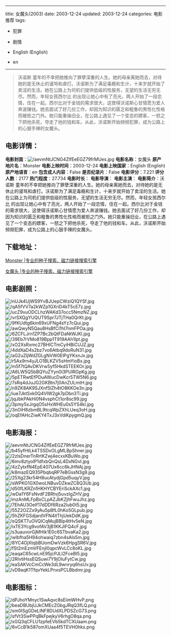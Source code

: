 
---
title: 女魔头(2003)
date: 2003-12-24
updated: 2003-12-24
categories: 电影推荐
tags:
- 犯罪
- 剧情

- English (English)
- en
---


> 沃诺斯 童年的不幸把她推向了罪孽深重的人生。她的母亲离她而去，对待她的是无休止的谩骂和虐打。沃诺斯为了满足毒瘾和生计，十来岁就开始了卖淫的生活。她在公路上为司机们提供低级的性服务，无望的生活无穷无尽。然而，年轻女孩西尔比  的出现让她心中有了亮光，两人开始了一段恋情，住在一起。西尔比对于金钱的需求很大，这使得沃诺斯心甘情愿为爱人奔波赚钱。她去面试了好几份工作，却因为知识的匮乏和粗鲁的男性化性格而被拒之门外。她只能重操旧业，在公路上遇见了一个变态的嫖客，一怒之下把他杀死，夺走了他的钱和车。从此，沃诺斯开始频频犯罪，成为公路上的心狠手辣的女魔头。

## **电影详情**：

**电影封面**：<img src="https://image.tmdb.org/t/p/w200/aevmNtJCNG4ZlfEeEGZ79frMUes.jpg" alt="/aevmNtJCNG4ZlfEeEGZ79frMUes.jpg" title="/aevmNtJCNG4ZlfEeEGZ79frMUes.jpg">
**电影名称**：女魔头
**原产地片名**：Monster
**电影上映时间**：2003-12-24
**电影上映国家**：English (English)
**原产地语言**：en
**包含成人内容**：False
**是否纪录片**：False
**电影评分**：7.221
**评分人数**：2177
**热门程度**：27.734
**电影时长**：
**电影导演**：
**电影主演**：
**电影简介**：沃诺斯 童年的不幸把她推向了罪孽深重的人生。她的母亲离她而去，对待她的是无休止的谩骂和虐打。沃诺斯为了满足毒瘾和生计，十来岁就开始了卖淫的生活。她在公路上为司机们提供低级的性服务，无望的生活无穷无尽。然而，年轻女孩西尔比  的出现让她心中有了亮光，两人开始了一段恋情，住在一起。西尔比对于金钱的需求很大，这使得沃诺斯心甘情愿为爱人奔波赚钱。她去面试了好几份工作，却因为知识的匮乏和粗鲁的男性化性格而被拒之门外。她只能重操旧业，在公路上遇见了一个变态的嫖客，一怒之下把他杀死，夺走了他的钱和车。从此，沃诺斯开始频频犯罪，成为公路上的心狠手辣的女魔头。

## **下载地址**：
[Monster |专业的种子搜索、磁力链接搜索引擎](https://movie.amd794.com:2083/?search=Monster&ordering=&mode=match_phrase&page_size=10&page=1)

[女魔头 |专业的种子搜索、磁力链接搜索引擎](https://movie.amd794.com:2083/?search=%E5%A5%B3%E9%AD%94%E5%A4%B4&ordering=&mode=match_phrase&page_size=10&page=1)
 

## **电影剧照**：
<img src="https://image.tmdb.org/t/p/original/nUJk4UjWS9YvBJUepCWziQ1QYSf.jpg" alt="/nUJk4UjWS9YvBJUepCWziQ1QYSf.jpg" title="/nUJk4UjWS9YvBJUepCWziQ1QYSf.jpg"><img src="https://image.tmdb.org/t/p/original/qA5fVV7a2kWZp1GXriD4kT5cE7z.jpg" alt="/qA5fVV7a2kWZp1GXriD4kT5cE7z.jpg" title="/qA5fVV7a2kWZp1GXriD4kT5cE7z.jpg"><img src="https://image.tmdb.org/t/p/original/ucZ9vuODCLhzWAKd37occ5NmzNZ.jpg" alt="/ucZ9vuODCLhzWAKd37occ5NmzNZ.jpg" title="/ucZ9vuODCLhzWAKd37occ5NmzNZ.jpg"><img src="https://image.tmdb.org/t/p/original/vrSXQgYUQUT9Spr7JTjTHa0QrKt.jpg" alt="/vrSXQgYUQUT9Spr7JTjTHa0QrKt.jpg" title="/vrSXQgYUQUT9Spr7JTjTHa0QrKt.jpg"><img src="https://image.tmdb.org/t/p/original/9fKUdtg6kin69xUFNg4sYz7cQui.jpg" alt="/9fKUdtg6kin69xUFNg4sYz7cQui.jpg" title="/9fKUdtg6kin69xUFNg4sYz7cQui.jpg"><img src="https://image.tmdb.org/t/p/original/awQwyN5Qau8HsBfCi1hI7nmFPOa.jpg" alt="/awQwyN5Qau8HsBfCi1hI7nmFPOa.jpg" title="/awQwyN5Qau8HsBfCi1hI7nmFPOa.jpg"><img src="https://image.tmdb.org/t/p/original/6ZCFLJrn1ZP7Bc2bQtFDaNtWJKl.jpg" alt="/6ZCFLJrn1ZP7Bc2bQtFDaNtWJKl.jpg" title="/6ZCFLJrn1ZP7Bc2bQtFDaNtWJKl.jpg"><img src="https://image.tmdb.org/t/p/original/39Eb7rVMo819Bpp1T919AAh1lpt.jpg" alt="/39Eb7rVMo819Bpp1T919AAh1lpt.jpg" title="/39Eb7rVMo819Bpp1T919AAh1lpt.jpg"><img src="https://image.tmdb.org/t/p/original/xO2XsRxmc27BHICTmCyiHBiCUJZ.jpg" alt="/xO2XsRxmc27BHICTmCyiHBiCUJZ.jpg" title="/xO2XsRxmc27BHICTmCyiHBiCUJZ.jpg"><img src="https://image.tmdb.org/t/p/original/4ddXaD4s2bz7vo6Atbq9doRuN31.jpg" alt="/4ddXaD4s2bz7vo6Atbq9doRuN31.jpg" title="/4ddXaD4s2bz7vo6Atbq9doRuN31.jpg"><img src="https://image.tmdb.org/t/p/original/aG2uZljWdZGLgNVW0ElPgYKxnJx.jpg" alt="/aG2uZljWdZGLgNVW0ElPgYKxnJx.jpg" title="/aG2uZljWdZGLgNVW0ElPgYKxnJx.jpg"><img src="https://image.tmdb.org/t/p/original/r5Ax9rn4yJLO1BLKZV5sHmYioBx.jpg" alt="/r5Ax9rn4yJLO1BLKZV5sHmYioBx.jpg" title="/r5Ax9rn4yJLO1BLKZV5sHmYioBx.jpg"><img src="https://image.tmdb.org/t/p/original/m5f7tQAvDKVrw5yf5HkdSTEEKOr.jpg" alt="/m5f7tQAvDKVrw5yf5HkdSTEEKOr.jpg" title="/m5f7tQAvDKVrw5yf5HkdSTEEKOr.jpg"><img src="https://image.tmdb.org/t/p/original/A6LW5Q5bBQYuZYyn0i3PUlRGpKg.jpg" alt="/A6LW5Q5bBQYuZYyn0i3PUlRGpKg.jpg" title="/A6LW5Q5bBQYuZYyn0i3PUlRGpKg.jpg"><img src="https://image.tmdb.org/t/p/original/5pETRwtEfPDuAWucDwKcr5TW5N6.jpg" alt="/5pETRwtEfPDuAWucDwKcr5TW5N6.jpg" title="/5pETRwtEfPDuAWucDwKcr5TW5N6.jpg"><img src="https://image.tmdb.org/t/p/original/7sRq4dJuJG2GKBtn7j0AnZULmtH.jpg" alt="/7sRq4dJuJG2GKBtn7j0AnZULmtH.jpg" title="/7sRq4dJuJG2GKBtn7j0AnZULmtH.jpg"><img src="https://image.tmdb.org/t/p/original/n9ZK8AK9SJXnf5lZh4tO8KKOe3n.jpg" alt="/n9ZK8AK9SJXnf5lZh4tO8KKOe3n.jpg" title="/n9ZK8AK9SJXnf5lZh4tO8KKOe3n.jpg"><img src="https://image.tmdb.org/t/p/original/iue7JktSxk0Q4VIW2gk7pDbn3Ti.jpg" alt="/iue7JktSxk0Q4VIW2gk7pDbn3Ti.jpg" title="/iue7JktSxk0Q4VIW2gk7pDbn3Ti.jpg"><img src="https://image.tmdb.org/t/p/original/jqJbkPAkHi0N4vsphCt1or8sc99.jpg" alt="/jqJbkPAkHi0N4vsphCt1or8sc99.jpg" title="/jqJbkPAkHi0N4vsphCt1or8sc99.jpg"><img src="https://image.tmdb.org/t/p/original/3pmy5xJrgqO5sHxWHEu0s5YS4kl.jpg" alt="/3pmy5xJrgqO5sHxWHEu0s5YS4kl.jpg" title="/3pmy5xJrgqO5sHxWHEu0s5YS4kl.jpg"><img src="https://image.tmdb.org/t/p/original/3nOiH8zbmBL9tcqWpZXhLUeq3oH.jpg" alt="/3nOiH8zbmBL9tcqWpZXhLUeq3oH.jpg" title="/3nOiH8zbmBL9tcqWpZXhLUeq3oH.jpg"><img src="https://image.tmdb.org/t/p/original/oqEfAHcZiwKY4TxJ3xVdiKpygmQ.jpg" alt="/oqEfAHcZiwKY4TxJ3xVdiKpygmQ.jpg" title="/oqEfAHcZiwKY4TxJ3xVdiKpygmQ.jpg">

## **电影海报**：
<img src="https://image.tmdb.org/t/p/original/aevmNtJCNG4ZlfEeEGZ79frMUes.jpg" alt="/aevmNtJCNG4ZlfEeEGZ79frMUes.jpg" title="/aevmNtJCNG4ZlfEeEGZ79frMUes.jpg"><img src="https://image.tmdb.org/t/p/original/b45yfHtLk4TSSDxOLgMLBpShner.jpg" alt="/b45yfHtLk4TSSDxOLgMLBpShner.jpg" title="/b45yfHtLk4TSSDxOLgMLBpShner.jpg"><img src="https://image.tmdb.org/t/p/original/2zlsDnerTnRrtKZwj4ecxxKBuWo.jpg" alt="/2zlsDnerTnRrtKZwj4ecxxKBuWo.jpg" title="/2zlsDnerTnRrtKZwj4ecxxKBuWo.jpg"><img src="https://image.tmdb.org/t/p/original/6mv8ztyolP1dfxbQnQsL4DxNGvI.jpg" alt="/6mv8ztyolP1dfxbQnQsL4DxNGvI.jpg" title="/6mv8ztyolP1dfxbQnQsL4DxNGvI.jpg"><img src="https://image.tmdb.org/t/p/original/4zZytxfN4EpE407Ux6cc6kJHNAj.jpg" alt="/4zZytxfN4EpE407Ux6cc6kJHNAj.jpg" title="/4zZytxfN4EpE407Ux6cc6kJHNAj.jpg"><img src="https://image.tmdb.org/t/p/original/k8mazEQ935PbqbqRP7eBGssN3g9.jpg" alt="/k8mazEQ935PbqbqRP7eBGssN3g9.jpg" title="/k8mazEQ935PbqbqRP7eBGssN3g9.jpg"><img src="https://image.tmdb.org/t/p/original/25Xg23kr54H8ucAtydjGpd5uqyV.jpg" alt="/25Xg23kr54H8ucAtydjGpd5uqyV.jpg" title="/25Xg23kr54H8ucAtydjGpd5uqyV.jpg"><img src="https://image.tmdb.org/t/p/original/sWPKG1GX0woLNBuvDZkwZC8Q3Ub.jpg" alt="/sWPKG1GX0woLNBuvDZkwZC8Q3Ub.jpg" title="/sWPKG1GX0woLNBuvDZkwZC8Q3Ub.jpg"><img src="https://image.tmdb.org/t/p/original/d50fLKRZn1HKHYCBYEriSckAXc1.jpg" alt="/d50fLKRZn1HKHYCBYEriSckAXc1.jpg" title="/d50fLKRZn1HKHYCBYEriSckAXc1.jpg"><img src="https://image.tmdb.org/t/p/original/wDa1Y6FsNvdF2BRtvj5uvzlgZHV.jpg" alt="/wDa1Y6FsNvdF2BRtvj5uvzlgZHV.jpg" title="/wDa1Y6FsNvdF2BRtvj5uvzlgZHV.jpg"><img src="https://image.tmdb.org/t/p/original/mzAnMLFpBxCLpAZJbKZjhFwuJhz.jpg" alt="/mzAnMLFpBxCLpAZJbKZjhFwuJhz.jpg" title="/mzAnMLFpBxCLpAZJbKZjhFwuJhz.jpg"><img src="https://image.tmdb.org/t/p/original/7EhAU3OeIf17dDDf6Rza2lub0t5.jpg" alt="/7EhAU3OeIf17dDDf6Rza2lub0t5.jpg" title="/7EhAU3OeIf17dDDf6Rza2lub0t5.jpg"><img src="https://image.tmdb.org/t/p/original/55Z2OZZx9yAu5pBfL0hKo5GLpub.jpg" alt="/55Z2OZZx9yAu5pBfL0hKo5GLpub.jpg" title="/55Z2OZZx9yAu5pBfL0hKo5GLpub.jpg"><img src="https://image.tmdb.org/t/p/original/5hZKFGSdjardVFN4itThjUekDdK.jpg" alt="/5hZKFGSdjardVFN4itThjUekDdK.jpg" title="/5hZKFGSdjardVFN4itThjUekDdK.jpg"><img src="https://image.tmdb.org/t/p/original/sQSKT7uOVQlCqMujBBlp4tHv5eN.jpg" alt="/sQSKT7uOVQlCqMujBBlp4tHv5eN.jpg" title="/sQSKT7uOVQlCqMujBBlp4tHv5eN.jpg"><img src="https://image.tmdb.org/t/p/original/ixTE3Ycg9vofAV3jB1KKJlFQ4cF.jpg" alt="/ixTE3Ycg9vofAV3jB1KKJlFQ4cF.jpg" title="/ixTE3Ycg9vofAV3jB1KKJlFQ4cF.jpg"><img src="https://image.tmdb.org/t/p/original/s3uauvorGjMHik1E0c6STbvaKa2.jpg" alt="/s3uauvorGjMHik1E0c6STbvaKa2.jpg" title="/s3uauvorGjMHik1E0c6STbvaKa2.jpg"><img src="https://image.tmdb.org/t/p/original/wlbfha5H94ohwaiq7zbn4sAls5m.jpg" alt="/wlbfha5H94ohwaiq7zbn4sAls5m.jpg" title="/wlbfha5H94ohwaiq7zbn4sAls5m.jpg"><img src="https://image.tmdb.org/t/p/original/8YC4OjXtqbBUomDwVzk6HpgSR6V.jpg" alt="/8YC4OjXtqbBUomDwVzk6HpgSR6V.jpg" title="/8YC4OjXtqbBUomDwVzk6HpgSR6V.jpg"><img src="https://image.tmdb.org/t/p/original/fSt2mEzmVFEnjI0qpcWvLCc8oKL.jpg" alt="/fSt2mEzmVFEnjI0qpcWvLCc8oKL.jpg" title="/fSt2mEzmVFEnjI0qpcWvLCc8oKL.jpg"><img src="https://image.tmdb.org/t/p/original/eaqaC65cwLnE95jcPJLI2FceBI5.jpg" alt="/eaqaC65cwLnE95jcPJLI2FceBI5.jpg" title="/eaqaC65cwLnE95jcPJLI2FceBI5.jpg"><img src="https://image.tmdb.org/t/p/original/2RIvtiHssEQSuwi7Y9jOIuFytCw.jpg" alt="/2RIvtiHssEQSuwi7Y9jOIuFytCw.jpg" title="/2RIvtiHssEQSuwi7Y9jOIuFytCw.jpg"><img src="https://image.tmdb.org/t/p/original/eaSAKVcCmCcWe3dL9wnryq6hsUv.jpg" alt="/eaSAKVcCmCcWe3dL9wnryq6hsUv.jpg" title="/eaSAKVcCmCcWe3dL9wnryq6hsUv.jpg"><img src="https://image.tmdb.org/t/p/original/vD9aqK1TfqvYekLPnxsPCLBbdmr.jpg" alt="/vD9aqK1TfqvYekLPnxsPCLBbdmr.jpg" title="/vD9aqK1TfqvYekLPnxsPCLBbdmr.jpg">

## **电影图标**：
<img src="https://image.tmdb.org/t/p/original/dPJhoYMnyc1SwAqvc8sEiimWHvP.png" alt="/dPJhoYMnyc1SwAqvc8sEiimWHvP.png" title="/dPJhoYMnyc1SwAqvc8sEiimWHvP.png"><img src="https://image.tmdb.org/t/p/original/beaDBUbjUJkCMEcZGbgJRqQ3fLQ.png" alt="/beaDBUbjUJkCMEcZGbgJRqQ3fLQ.png" title="/beaDBUbjUJkCMEcZGbgJRqQ3fLQ.png"><img src="https://image.tmdb.org/t/p/original/sm0ISgGDeLlNF8DUdXLPDSZcG73.png" alt="/sm0ISgGDeLlNF8DUdXLPDSZcG73.png" title="/sm0ISgGDeLlNF8DUdXLPDSZcG73.png"><img src="https://image.tmdb.org/t/p/original/sfVt3SwPPqBkFpejkyV6rhgO8qa.png" alt="/sfVt3SwPPqBkFpejkyV6rhgO8qa.png" title="/sfVt3SwPPqBkFpejkyV6rhgO8qa.png"><img src="https://image.tmdb.org/t/p/original/xGQ3qCFLU1zpfeEVb5kdTCXUaam.png" alt="/xGQ3qCFLU1zpfeEVb5kdTCXUaam.png" title="/xGQ3qCFLU1zpfeEVb5kdTCXUaam.png"><img src="https://image.tmdb.org/t/p/original/6vCcB1k587omXUaa4f5TEVH0hks.png" alt="/6vCcB1k587omXUaa4f5TEVH0hks.png" title="/6vCcB1k587omXUaa4f5TEVH0hks.png">

